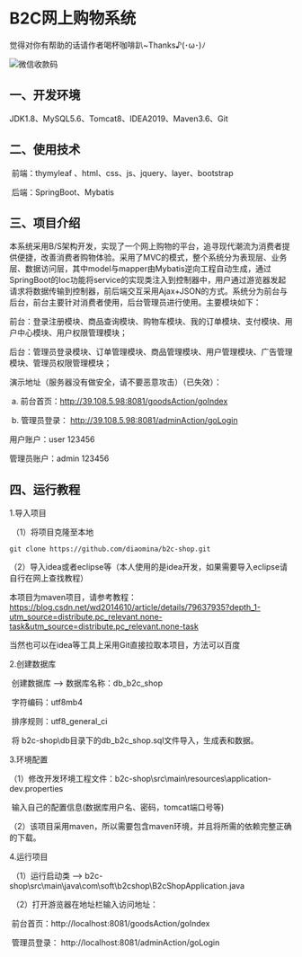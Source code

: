 # B2C网上购物系统 

觉得对你有帮助的话请作者喝杯咖啡趴~Thanks♪(･ω･)ﾉ

![微信收款码](https://cdn.jsdelivr.net/gh/diaomina/project-images@master/%E6%94%B6%E6%AC%BE%E7%A0%81/wx.jpg)

## 一、开发环境

JDK1.8、MySQL5.6、Tomcat8、IDEA2019、Maven3.6、Git

## 二、使用技术

​	前端：thymyleaf 、html、css、js、jquery、layer、bootstrap

​	后端：SpringBoot、Mybatis

## 三、项目介绍

​	本系统采用B/S架构开发，实现了一个网上购物的平台，追寻现代潮流为消费者提供便捷，改善消费者购物体验。采用了MVC的模式，整个系统分为表现层、业务层、数据访问层，其中model与mapper由Mybatis逆向工程自动生成，通过SpringBoot的Ioc功能将service的实现类注入到控制器中，用户通过游览器发起请求将数据传输到控制器，前后端交互采用Ajax+JSON的方式。系统分为前台与后台，前台主要针对消费者使用，后台管理员进行使用。主要模块如下：

​	前台：登录注册模块、商品查询模块、购物车模块、我的订单模块、支付模块、用户中心模块、用户权限管理模块；

​	后台：管理员登录模块、订单管理模块、商品管理模块、用户管理模块、广告管理模块、管理员权限管理模块；

演示地址（服务器没有做安全，请不要恶意攻击）（已失效）：

​	a. 前台首页：http://39.108.5.98:8081/goodsAction/goIndex

​	b. 管理员登录： http://39.108.5.98:8081/adminAction/goLogin 

用户账户：user	123456

管理员账户：admin	123456

## 四、运行教程

1.导入项目

​	（1）将项目克隆至本地

```
git clone https://github.com/diaomina/b2c-shop.git
```

​	（2）导入idea或者eclipse等（本人使用的是idea开发，如果需要导入eclipse请自行在网上查找教程）

本项目为maven项目，请参考教程： https://blog.csdn.net/wd2014610/article/details/79637935?depth_1-utm_source=distribute.pc_relevant.none-task&utm_source=distribute.pc_relevant.none-task 



当然也可以在idea等工具上采用Git直接拉取本项目，方法可以百度

2.创建数据库

​		创建数据库 --> 数据库名称：db_b2c_shop

​								  字符编码：utf8mb4

​								  排序规则：utf8_general_ci

​		将 b2c-shop\db目录下的db_b2c_shop.sql文件导入，生成表和数据。

3.环境配置

​	（1）修改开发环境工程文件：b2c-shop\src\main\resources\application-dev.properties

​					输入自己的配置信息(数据库用户名、密码，tomcat端口号等)

​	（2）该项目采用maven，所以需要包含maven环境，并且将所需的依赖完整正确的下载。		

4.运行项目

​	（1）运行启动类 --> b2c-shop\src\main\java\com\soft\b2cshop\B2cShopApplication.java

​	（2）打开游览器在地址栏输入访问地址：

​	前台首页：http://localhost:8081/goodsAction/goIndex

​	管理员登录： http://localhost:8081/adminAction/goLogin 

